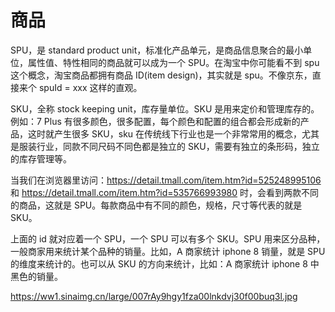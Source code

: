# 商品

SPU，是 standard product unit，标准化产品单元，是商品信息聚合的最小单位，属性值、特性相同的商品就可以成为一个 SPU。在淘宝中你可能看不到 spu 这个概念，淘宝商品都拥有商品 ID(item design)，其实就是 spu。不像京东，直接来个 spuId = xxx 这样的直观。

SKU，全称 stock keeping unit，库存量单位。SKU 是用来定价和管理库存的。例如：7 Plus 有很多颜色，很多配置，每个颜色和配置的组合都会形成新的产品，这时就产生很多 SKU，sku 在传统线下行业也是一个非常常用的概念，尤其是服装行业，同款不同尺码不同色都是独立的 SKU，需要有独立的条形码，独立的库存管理等。

当我们在浏览器里访问：https://detail.tmall.com/item.htm?id=525248995106 和 https://detail.tmall.com/item.htm?id=535766993980 时，会看到两款不同的商品，这就是 SPU。每款商品中有不同的颜色，规格，尺寸等代表的就是 SKU。

上面的 id 就对应着一个 SPU，一个 SPU 可以有多个 SKU。SPU 用来区分品种，一般商家用来统计某个品种的销量。比如，A 商家统计 iphone 8 销量，就是 SPU 的维度来统计的。也可以从 SKU 的方向来统计，比如：A 商家统计 iphone 8 中黑色的销量。

https://ww1.sinaimg.cn/large/007rAy9hgy1fza00lnkdvj30f00buq3l.jpg
